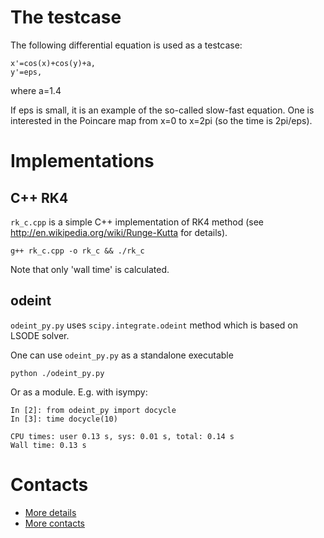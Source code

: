 The testcase
============

The following differential equation is used as a testcase:

    x'=cos(x)+cos(y)+a,
    y'=eps,

where a=1.4

If eps is small, it is an example of the so-called slow-fast equation. One is interested in the Poincare map from x=0 to x=2pi (so the time is 2pi/eps).

Implementations 
===============

C++ RK4
-------

`rk_c.cpp` is a simple C++ implementation of RK4 method (see http://en.wikipedia.org/wiki/Runge-Kutta for details). 

    g++ rk_c.cpp -o rk_c && ./rk_c

Note that only 'wall time' is calculated.

odeint
------

`odeint_py.py` uses `scipy.integrate.odeint` method which is based on LSODE solver.

One can use `odeint_py.py` as a standalone executable

    python ./odeint_py.py

Or as a module. E.g. with isympy:

    In [2]: from odeint_py import docycle
    In [3]: time docycle(10)

    CPU times: user 0.13 s, sys: 0.01 s, total: 0.14 s
    Wall time: 0.13 s

Contacts
========

* [More details](http://ivoyager.livejournal.com/tag/oderace)
* [More contacts](http://ilya.schurov.com/)

